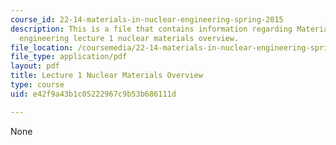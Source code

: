 ```yaml
---
course_id: 22-14-materials-in-nuclear-engineering-spring-2015
description: This is a file that contains information regarding Materials in nuclear
  engineering lecture 1 nuclear materials overview.
file_location: /coursemedia/22-14-materials-in-nuclear-engineering-spring-2015/e42f9a43b1c05222967c9b53b686111d_MIT22_14S15_Lecture1.pdf
file_type: application/pdf
layout: pdf
title: Lecture 1 Nuclear Materials Overview
type: course
uid: e42f9a43b1c05222967c9b53b686111d

---
```

None